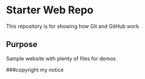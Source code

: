 # Starter Web Repo

This repository is for showing how Git and GitHub work

## Purpose

Sample website with plenty of files for demos

###copyright
my notice